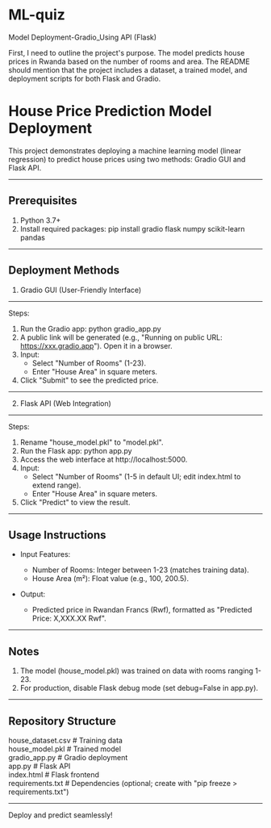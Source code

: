 # ML-quiz
Model Deployment-Gradio_Using API (Flask)

First, I need to outline the project's purpose. The model predicts house prices in Rwanda based on the number of rooms and area. The README should mention that the project includes a dataset, a trained model, and deployment scripts for both Flask and Gradio.

House Price Prediction Model Deployment
========================================

This project demonstrates deploying a machine learning model (linear regression) to predict house prices using two methods: Gradio GUI and Flask API.

---
Prerequisites
-------------
1. Python 3.7+
2. Install required packages:
   pip install gradio flask numpy scikit-learn pandas

---
Deployment Methods
------------------

1. Gradio GUI (User-Friendly Interface)
----------------------------------------
Steps:
1. Run the Gradio app:
   python gradio_app.py
2. A public link will be generated (e.g., "Running on public URL: https://xxx.gradio.app"). Open it in a browser.
3. Input:
   - Select "Number of Rooms" (1-23).
   - Enter "House Area" in square meters.
4. Click "Submit" to see the predicted price.

---

2. Flask API (Web Integration)
------------------------------
Steps:
1. Rename "house_model.pkl" to "model.pkl".
2. Run the Flask app:
   python app.py
3. Access the web interface at http://localhost:5000.
4. Input:
   - Select "Number of Rooms" (1-5 in default UI; edit index.html to extend range).
   - Enter "House Area" in square meters.
5. Click "Predict" to view the result.

---
Usage Instructions
------------------
- Input Features:
  * Number of Rooms: Integer between 1-23 (matches training data).
  * House Area (m²): Float value (e.g., 100, 200.5).

- Output:
  * Predicted price in Rwandan Francs (Rwf), formatted as "Predicted Price: X,XXX.XX Rwf".

---
Notes
-----
1. The model (house_model.pkl) was trained on data with rooms ranging 1-23.
2. For production, disable Flask debug mode (set debug=False in app.py).

---
Repository Structure
--------------------
house_dataset.csv     # Training data  
house_model.pkl       # Trained model  
gradio_app.py         # Gradio deployment  
app.py                # Flask API  
index.html            # Flask frontend  
requirements.txt      # Dependencies (optional; create with "pip freeze > requirements.txt")

---

Deploy and predict seamlessly!  
